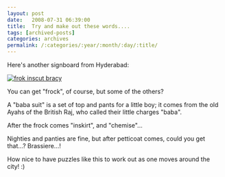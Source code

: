 ```yaml
---
layout: post
date:	2008-07-31 06:39:00
title:  Try and make out these words....
tags: [archived-posts]
categories: archives
permalink: /:categories/:year/:month/:day/:title/
---
```

Here's another signboard from Hyderabad:


<a href="http://s297.photobucket.com/albums/mm205/depontis/?action=view&current=IMG_5024.jpg" target="_blank"><img src="http://i297.photobucket.com/albums/mm205/depontis/IMG_5024.jpg" border="0" alt="frok inscut bracy"></a>


You can get "frock", of course, but some of the others?

<lj-cut text="help here if you are stuck">


A "baba suit" is a set of top and pants for a little boy; it comes from the old Ayahs of the British Raj, who called their little charges "baba".

After the frock comes "inskirt", and "chemise"...

Nighties and panties are fine, but after petticoat comes, could you get that...? Brassiere...!

</lj-cut>

How nice to have puzzles like this to work out as one moves around the city! :)
